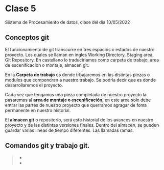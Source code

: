 # Clase 5

Sistema de Procesamiento de datos, clase del dia 10/05/2022

## Conceptos git 

El funcionamiento de git transcurre en tres espacios o estados de nuestro 
proyecto. Los cuales se llaman en ingles Working Directory, Staging area, Git
Repository. En castellano lo traduciriamos como carpeta de trabajo, area de 
escenificacion o montaje, almacen git.

En la **Carpeta de trabajo** es donde trbajaremos en las distintas piezas o modulos
que compondran a nuestro trabajo. Se podria decir que es donde desarrollaremos
el proyecto.

Cada vez que tengamos una pieza completada de nuestro proyecto la pasaremos al 
**area de montaje o escenificación**, en este area solo debe entrar las partes de 
nuestro proyecto que querramos agragar de foma permanente en nuestro historial.

El **almacen git** o repositorio, será este historial de los avances en nuestro 
proyecto y de las distintas versiones finales. Dentro del almacen, se pueden 
guardar varias lineas de tiempo diferentes. Las llamadas ramas.


## Comandos git y trabajo git.

> - 
> - 
